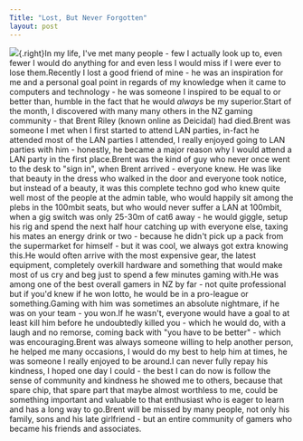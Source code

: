 ```yaml
---
Title: "Lost, But Never Forgotten"
layout: post
---
```


![](/assets/blog/brent-riley-lanparty.jpg){.right}In my life, I've met many people - few I actually look up to, even fewer I would do anything for and even less I would miss if I were ever to lose them.Recently I lost a good friend of mine - he was an inspiration for me and a personal goal point in regards of my knowledge when it came to computers and technology - he was someone I inspired to be equal to or better than, humble in the fact that he would *always* be my superior.Start of the month, I discovered with many many others in the NZ gaming community - that Brent Riley (known online as Deicidal) had died.Brent was someone I met when I first started to attend LAN parties, in-fact he attended most of the LAN parties I attended, I really enjoyed going to LAN parties with him - honestly, he became a major reason why I would attend a LAN party in the first place.Brent was the kind of guy who never once went to the desk to "sign in", when Brent arrived - everyone knew. He was like that beauty in the dress who walked in the door and everyone took notice, but instead of a beauty, it was this complete techno god who knew quite well most of the people at the admin table, who would happily sit among the plebs in the 100mbit seats, but who would never suffer a LAN at 100mbit, when a gig switch was only 25-30m of cat6 away - he would giggle, setup his rig and spend the next half hour catching up with everyone else, taxing his mates an energy drink or two - because he didn't pick up a pack from the supermarket for himself - but it was cool, we always got extra knowing this.He would often arrive with the most expensive gear, the latest equipment, completely overkill hardware and something that would make most of us cry and beg just to spend a few minutes gaming with.He was among one of the best overall gamers in NZ by far - not quite professional but if you'd knew if he won lotto, he would be in a pro-league or something.Gaming with him was sometimes an absolute nightmare, if he was on your team - you won.If he wasn't, everyone would have a goal to at least kill him before he undoubtedly killed you - which he would do, with a laugh and no remorse, coming back with "you have to be better" - which was encouraging.Brent was always someone willing to help another person, he helped me many occasions, I would do my best to help him at times, he was someone I really enjoyed to be around.I can never fully repay his kindness, I hoped one day I could - the best I can do now is follow the sense of community and kindness he showed me to others, because that spare chip, that spare part that maybe almost worthless to me, could be something important and valuable to that enthusiast who is eager to learn and has a long way to go.Brent will be missed by many people, not only his family, sons and his late girlfriend - but an entire community of gamers who became his friends and associates.
